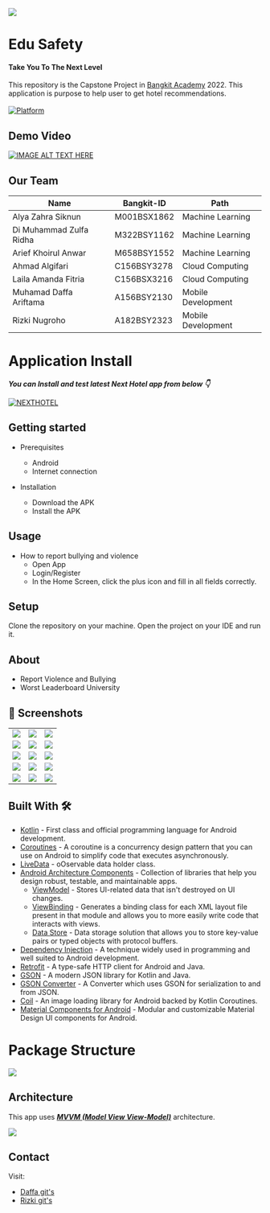 ![](media/logo.png)

# **Edu Safety**

#### Take You To The Next Level

This repository is the Capstone Project in [Bangkit Academy](https://grow.google/intl/id_id/bangkit/) 2022. This application is purpose to help user to get hotel recommendations.<br><br>
[![Platform](https://img.shields.io/badge/platform-Android-green.svg)](http://developer.android.com/index.html)<br>

## Demo Video
[![IMAGE ALT TEXT HERE](media/Frame_106.png)](https://drive.google.com/file/d/1RLlM7h8_eyaFOyGvSXGUZ13e0wtaAIUO/view?usp=sharing)

## Our Team
| Name                            | Bangkit-ID    | Path               |
| -------------                   | ------------- | -------------      |
| Alya Zahra Siknun               | M001BSX1862   | Machine Learning   |
| Di Muhammad Zulfa Ridha         | M322BSY1162   | Machine Learning   |
| Arief Khoirul Anwar             | M658BSY1552   | Machine Learning   |
| Ahmad Algifari                  | C156BSY3278   | Cloud Computing    |
| Laila Amanda Fitria             | C156BSX3216   | Cloud Computing    |
| Muhamad Daffa Ariftama          | A156BSY2130   | Mobile Development |
| Rizki Nugroho                   | A182BSY2323   | Mobile Development |


# Application Install

***You can Install and test latest Next Hotel app from below 👇***

[![NEXTHOTEL](https://img.shields.io/badge/EduSafety✅-APK-red.svg?style=for-the-badge&logo=android)](https://github.com/Next-Carlos/NP/releases/download/v1.0.0/app-debug.apk)


## Getting started
- Prerequisites
    - Android
    - Internet connection

- Installation
    - Download the APK
    - Install the APK

## Usage
- How to report bullying and violence
    - Open App
    - Login/Register
    - In the Home Screen, click the plus icon and fill in all fields correctly.

## Setup
Clone the repository on your machine. Open the project on your IDE and run it.

## About
- Report Violence and Bullying
- Worst Leaderboard University

## 📸 Screenshots
||||
|:----------------------------------------:|:-----------------------------------------:|:-----------------------------------------: |
| ![](media/screenshot/1.png) | ![](media/screenshot/2.png) | ![](media/screenshot/3.png) |
| ![](media/screenshot/4.png) | ![](media/screenshot/5.png) | ![](media/screenshot/6.png) |
| ![](media/screenshot/7.png) | ![](media/screenshot/8.png) | ![](media/screenshot/9.png) |
| ![](media/screenshot/10.png) | ![](media/screenshot/11.png) | ![](media/screenshot/12.png) |
| ![](media/screenshot/13.png) | ![](media/screenshot/14.png) | ![](media/screenshot/15.png) |

## Built With 🛠
- [Kotlin](https://kotlinlang.org/) - First class and official programming language for Android development.
- [Coroutines](https://kotlinlang.org/docs/reference/coroutines-overview.html) - A coroutine is a concurrency design pattern that you can use on Android to simplify code that executes asynchronously.
- [LiveData](https://developer.android.com/topic/libraries/architecture/livedata) -  oOservable data holder class.
- [Android Architecture Components](https://developer.android.com/topic/libraries/architecture) - Collection of libraries that help you design robust, testable, and maintainable apps.
    - [ViewModel](https://developer.android.com/topic/libraries/architecture/viewmodel) - Stores UI-related data that isn't destroyed on UI changes.
    - [ViewBinding](https://developer.android.com/topic/libraries/view-binding) - Generates a binding class for each XML layout file present in that module and allows you to more easily write code that interacts with views.
    - [Data Store](https://developer.android.com/topic/libraries/architecture/datastore) - Data storage solution that allows you to store key-value pairs or typed objects with protocol buffers.
- [Dependency Injection](https://developer.android.com/training/dependency-injection) - A technique widely used in programming and well suited to Android development.
- [Retrofit](https://square.github.io/retrofit/) - A type-safe HTTP client for Android and Java.
- [GSON](https://github.com/google/gson) - A modern JSON library for Kotlin and Java.
- [GSON Converter](https://github.com/square/retrofit/tree/master/retrofit-converters/gson) - A Converter which uses GSON for serialization to and from JSON.
- [Coil](https://github.com/coil-kt/coil) - An image loading library for Android backed by Kotlin Coroutines.
- [Material Components for Android](https://github.com/material-components/material-components-android) - Modular and customizable Material Design UI components for Android.

# Package Structure
![](media/structure_folder.png)

## Architecture
This app uses [***MVVM (Model View View-Model)***](https://developer.android.com/jetpack/docs/guide#recommended-app-arch) architecture.

![](https://developer.android.com/topic/libraries/architecture/images/final-architecture.png)

## Contact
Visit:
- [Daffa git's](https://github.com/daffaariftama)
- [Rizki git's](https://github.com/sinugrepo)